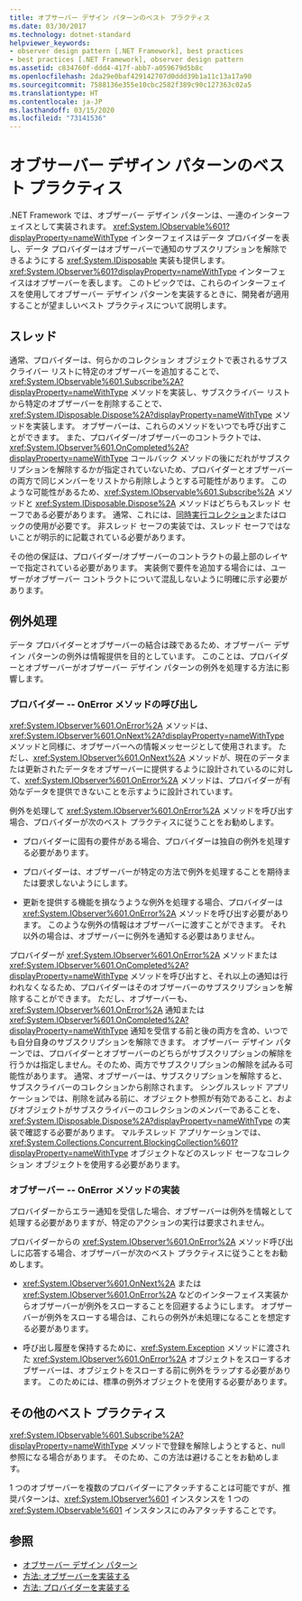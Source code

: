 ```yaml
---
title: オブサーバー デザイン パターンのベスト プラクティス
ms.date: 03/30/2017
ms.technology: dotnet-standard
helpviewer_keywords:
- observer design pattern [.NET Framework], best practices
- best practices [.NET Framework], observer design pattern
ms.assetid: c834760f-ddd4-417f-abb7-a059679d5b8c
ms.openlocfilehash: 2da29e0baf429142707d0ddd39b1a11c13a17a90
ms.sourcegitcommit: 7588136e355e10cbc2582f389c90c127363c02a5
ms.translationtype: HT
ms.contentlocale: ja-JP
ms.lasthandoff: 03/15/2020
ms.locfileid: "73141536"
---
```

# <a name="observer-design-pattern-best-practices"></a>オブサーバー デザイン パターンのベスト プラクティス
.NET Framework では、オブザーバー デザイン パターンは、一連のインターフェイスとして実装されます。 <xref:System.IObservable%601?displayProperty=nameWithType> インターフェイスはデータ プロバイダーを表し、データ プロバイダーはオブザーバーで通知のサブスクリプションを解除できるようにする <xref:System.IDisposable> 実装も提供します。 <xref:System.IObserver%601?displayProperty=nameWithType> インターフェイスはオブザーバーを表します。 このトピックでは、これらのインターフェイスを使用してオブザーバー デザイン パターンを実装するときに、開発者が適用することが望ましいベスト プラクティスについて説明します。  
  
## <a name="threading"></a>スレッド  
 通常、プロバイダーは、何らかのコレクション オブジェクトで表されるサブスクライバー リストに特定のオブザーバーを追加することで、<xref:System.IObservable%601.Subscribe%2A?displayProperty=nameWithType> メソッドを実装し、サブスクライバー リストから特定のオブザーバーを削除することで、<xref:System.IDisposable.Dispose%2A?displayProperty=nameWithType> メソッドを実装します。 オブザーバーは、これらのメソッドをいつでも呼び出すことができます。 また、プロバイダー/オブザーバーのコントラクトでは、<xref:System.IObserver%601.OnCompleted%2A?displayProperty=nameWithType> コールバック メソッドの後にだれがサブスクリプションを解除するかが指定されていないため、プロバイダーとオブザーバーの両方で同じメンバーをリストから削除しようとする可能性があります。 このような可能性があるため、<xref:System.IObservable%601.Subscribe%2A> メソッドと <xref:System.IDisposable.Dispose%2A> メソッドはどちらもスレッド セーフである必要があります。 通常、これには、[同時実行コレクション](../../../docs/standard/parallel-programming/data-structures-for-parallel-programming.md)またはロックの使用が必要です。 非スレッド セーフの実装では、スレッド セーフではないことが明示的に記載されている必要があります。  
  
 その他の保証は、プロバイダー/オブザーバーのコントラクトの最上部のレイヤーで指定されている必要があります。 実装側で要件を追加する場合には、ユーザーがオブザーバー コントラクトについて混乱しないように明確に示す必要があります。  
  
## <a name="handling-exceptions"></a>例外処理  
 データ プロバイダーとオブザーバーの結合は疎であるため、オブザーバー デザイン パターンの例外は情報提供を目的としています。 このことは、プロバイダーとオブザーバーがオブザーバー デザイン パターンの例外を処理する方法に影響します。  
  
### <a name="the-provider----calling-the-onerror-method"></a>プロバイダー -- OnError メソッドの呼び出し  
 <xref:System.IObserver%601.OnError%2A> メソッドは、<xref:System.IObserver%601.OnNext%2A?displayProperty=nameWithType> メソッドと同様に、オブザーバーへの情報メッセージとして使用されます。 ただし、<xref:System.IObserver%601.OnNext%2A> メソッドが、現在のデータまたは更新されたデータをオブザーバーに提供するように設計されているのに対して、<xref:System.IObserver%601.OnError%2A> メソッドは、プロバイダーが有効なデータを提供できないことを示すように設計されています。  
  
 例外を処理して <xref:System.IObserver%601.OnError%2A> メソッドを呼び出す場合、プロバイダーが次のベスト プラクティスに従うことをお勧めします。  
  
- プロバイダーに固有の要件がある場合、プロバイダーは独自の例外を処理する必要があります。  
  
- プロバイダーは、オブザーバーが特定の方法で例外を処理することを期待または要求しないようにします。  
  
- 更新を提供する機能を損なうような例外を処理する場合、プロバイダーは <xref:System.IObserver%601.OnError%2A> メソッドを呼び出す必要があります。 このような例外の情報はオブザーバーに渡すことができます。 それ以外の場合は、オブザーバーに例外を通知する必要はありません。  
  
 プロバイダーが <xref:System.IObserver%601.OnError%2A> メソッドまたは <xref:System.IObserver%601.OnCompleted%2A?displayProperty=nameWithType> メソッドを呼び出すと、それ以上の通知は行われなくなるため、プロバイダーはそのオブザーバーのサブスクリプションを解除することができます。 ただし、オブザーバーも、<xref:System.IObserver%601.OnError%2A> 通知または <xref:System.IObserver%601.OnCompleted%2A?displayProperty=nameWithType> 通知を受信する前と後の両方を含め、いつでも自分自身のサブスクリプションを解除できます。 オブザーバー デザイン パターンでは、プロバイダーとオブザーバーのどちらがサブスクリプションの解除を行うかは指定しません。そのため、両方でサブスクリプションの解除を試みる可能性があります。 通常、オブザーバーは、サブスクリプションを解除すると、サブスクライバーのコレクションから削除されます。 シングルスレッド アプリケーションでは、削除を試みる前に、オブジェクト参照が有効であること、およびオブジェクトがサブスクライバーのコレクションのメンバーであることを、<xref:System.IDisposable.Dispose%2A?displayProperty=nameWithType> の実装で確認する必要があります。 マルチスレッド アプリケーションでは、<xref:System.Collections.Concurrent.BlockingCollection%601?displayProperty=nameWithType> オブジェクトなどのスレッド セーフなコレクション オブジェクトを使用する必要があります。  
  
### <a name="the-observer----implementing-the-onerror-method"></a>オブザーバー -- OnError メソッドの実装  
 プロバイダーからエラー通知を受信した場合、オブザーバーは例外を情報として処理する必要がありますが、特定のアクションの実行は要求されません。  
  
 プロバイダーからの <xref:System.IObserver%601.OnError%2A> メソッド呼び出しに応答する場合、オブザーバーが次のベスト プラクティスに従うことをお勧めします。  
  
- <xref:System.IObserver%601.OnNext%2A> または <xref:System.IObserver%601.OnError%2A> などのインターフェイス実装からオブザーバーが例外をスローすることを回避するようにします。 オブザーバーが例外をスローする場合は、これらの例外が未処理になることを想定する必要があります。  
  
- 呼び出し履歴を保持するために、<xref:System.Exception> メソッドに渡された <xref:System.IObserver%601.OnError%2A> オブジェクトをスローするオブザーバーは、オブジェクトをスローする前に例外をラップする必要があります。 このためには、標準の例外オブジェクトを使用する必要があります。  
  
## <a name="additional-best-practices"></a>その他のベスト プラクティス  
 <xref:System.IObservable%601.Subscribe%2A?displayProperty=nameWithType> メソッドで登録を解除しようとすると、null 参照になる場合があります。 そのため、この方法は避けることをお勧めします。  
  
 1 つのオブザーバーを複数のプロバイダーにアタッチすることは可能ですが、推奨パターンは、<xref:System.IObserver%601> インスタンスを 1 つの <xref:System.IObservable%601> インスタンスにのみアタッチすることです。  
  
## <a name="see-also"></a>参照

- [オブサーバー デザイン パターン](../../../docs/standard/events/observer-design-pattern.md)
- [方法: オブザーバーを実装する](../../../docs/standard/events/how-to-implement-an-observer.md)
- [方法: プロバイダーを実装する](../../../docs/standard/events/how-to-implement-a-provider.md)
